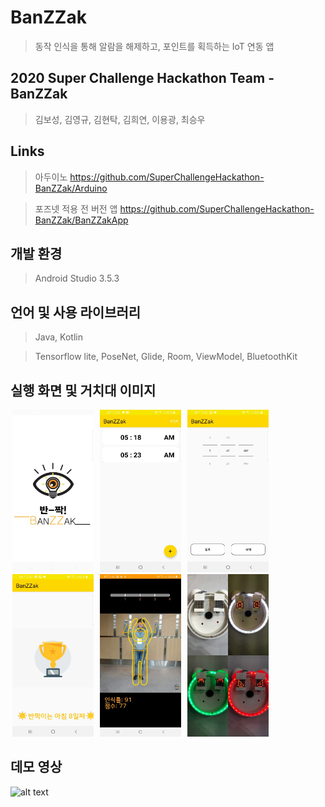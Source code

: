 # BanZZak
> 동작 인식을 통해 알람을 해제하고, 포인트를 획득하는 IoT 연동 앱

## 2020 Super Challenge Hackathon Team - BanZZak
> 김보성, 김영규, 김현탁, 김희연, 이용광, 최승우

## Links
> 아두이노 https://github.com/SuperChallengeHackathon-BanZZak/Arduino

> 포즈넷 적용 전 버전 앱 https://github.com/SuperChallengeHackathon-BanZZak/BanZZakApp

## 개발 환경
> Android Studio 3.5.3

## 언어 및 사용 라이브러리
> Java, Kotlin

> Tensorflow lite, PoseNet, Glide, Room, ViewModel, BluetoothKit

## 실행 화면 및 거치대 이미지
<p float="left">
<img src="https://github.com/SuperChallengeHackathon-BanZZak/advancedBaaZak/blob/master/images/splash_image.jpg" width="130px" height="260px" hspace="3px"> 
<img src="https://github.com/SuperChallengeHackathon-BanZZak/advancedBaaZak/blob/master/images/main_activity.jpg" width="130px" height="260px" hspace="3px"> 
<img src="https://github.com/SuperChallengeHackathon-BanZZak/advancedBaaZak/blob/master/images/alarm_setting.jpg" width="130px" height="260px" hspace="3px">
<img src="https://github.com/SuperChallengeHackathon-BanZZak/advancedBaaZak/blob/master/images/point_view.jpg" width="130px" height="260px" hspace="3px">
<img src="https://github.com/SuperChallengeHackathon-BanZZak/advancedBaaZak/blob/master/images/pose.jpg" width="130px" height="260px" hspace="3px">
<img src="https://github.com/SuperChallengeHackathon-BanZZak/advancedBaaZak/blob/master/images/cradle.jpg" width="130px" height="260px" hspace="3px">
</p>

## 데모 영상
<div>
<img src="https://github.com/SuperChallengeHackathon-BanZZak/advancedBaaZak/blob/master/images/demo.gif" alt="alt text" width="200px" height="400px">
</div>
